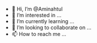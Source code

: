 - 👋 Hi, I’m @Aminahtul
- 👀 I’m interested in ...
- 🌱 I’m currently learning ...
- 💞️ I’m looking to collaborate on ...
- 📫 How to reach me ...

<!---
Aminahtul/Aminahtul is a ✨ special ✨ repository because its `README.md` (this file) appears on your GitHub profile.
You can click the Preview link to take a look at your changes.
--->
